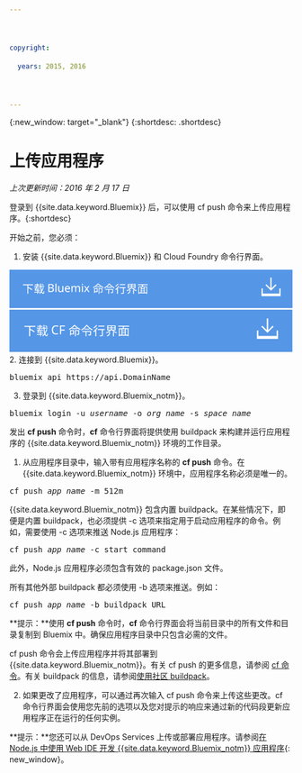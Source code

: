 ```yaml
---

 

copyright:

  years: 2015, 2016

 

---
```


{:new_window: target="_blank"}
{:shortdesc: .shortdesc}

# 上传应用程序
*上次更新时间：2016 年 2 月 17 日*

登录到 {{site.data.keyword.Bluemix}} 后，可以使用 cf push 命令来上传应用程序。{:shortdesc}

开始之前，您必须：
  1. 安装 {{site.data.keyword.Bluemix}} 和 Cloud Foundry 命令行界面。

  <a class="xref" href="http://clis.ng.bluemix.net/ui/home.html" target="_blank" title="（在新选项卡或窗口中打开）"><img class="image" src="images/btn_bx_commandline.svg" alt="下载 {{site.data.keyword.Bluemix}} 命令行界面" /> </a>  <a class="xref" href="https://github.com/cloudfoundry/cli/releases" target="_blank" title="（在新选项卡或窗口中打开）"><img class="image" src="images/btn_cf_commandline.svg" alt="下载 Cloud Foundry 命令行界面" /> </a>
  2. 连接到 {{site.data.keyword.Bluemix}}。

  <pre class="pre">bluemix api https://api.<span class="keyword" data-hd-keyref="DomainName">DomainName</span></pre>
  
  3. 登录到 {{site.data.keyword.Bluemix_notm}}。

  <pre class="pre">bluemix login -u <var class="keyword varname" data-hd-keyref="user_ID">username</var> -o <var class="keyword varname" data-hd-keyref="org_name">org_name</var> -s <var class="keyword varname" data-hd-keyref="space_name">space_name</var></pre>

发出 **cf push** 命令时，**cf** 命令行界面将提供使用 buildpack 来构建并运行应用程序的 {{site.data.keyword.Bluemix_notm}} 环境的工作目录。

  1. 从应用程序目录中，输入带有应用程序名称的 **cf push** 命令。在 {{site.data.keyword.Bluemix_notm}} 环境中，应用程序名称必须是唯一的。

  
  <pre class="pre">cf push <var class="keyword varname" data-hd-keyref="app_name">app_name</var> -m 512m</pre>
  
  {{site.data.keyword.Bluemix_notm}} 包含内置 buildpack。在某些情况下，即便是内置 buildpack，也必须提供 -c 选项来指定用于启动应用程序的命令。例如，需要使用 -c 选项来推送 Node.js 应用程序：
  
  <pre class="pre">cf push <var class="keyword varname" data-hd-keyref="app_name">app_name</var> -c start_command</pre>
  
  此外，Node.js 应用程序必须包含有效的 package.json 文件。

  所有其他外部 buildpack 都必须使用 -b 选项来推送。例如：

  <pre class="pre">cf push <var class="keyword varname" data-hd-keyref="app_name">app_name</var> -b buildpack_URL</pre>
  
  **提示：**使用 **cf push** 命令时，**cf** 命令行界面会将当前目录中的所有文件和目录复制到 Bluemix 中。确保应用程序目录中只包含必需的文件。

  cf push 命令会上传应用程序并将其部署到 {{site.data.keyword.Bluemix_notm}}。有关 cf push 的更多信息，请参阅 [cf 命令](../cli/reference/cfcommands/index.html)。有关 buildpack 的信息，请参阅[使用社区 buildpack](../cfapps/byob.html)。

  2. 如果更改了应用程序，可以通过再次输入 cf push 命令来上传这些更改。cf 命令行界面会使用您先前的选项以及您对提示的响应来通过新的代码段更新应用程序正在运行的任何实例。

**提示：**您还可以从 DevOps Services 上传或部署应用程序。请参阅[在 Node.js 中使用 Web IDE 开发 {{site.data.keyword.Bluemix_notm}} 应用程序](https://hub.jazz.net/tutorials/devopsweb/){: new_window}。
